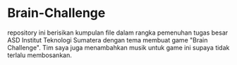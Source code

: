 # Brain-Challenge
repository ini berisikan kumpulan file dalam rangka pemenuhan tugas besar ASD Institut Teknologi Sumatera dengan tema membuat game "Brain Challenge". Tim saya juga menambahkan musik untuk game ini supaya tidak terlalu membosankan.
